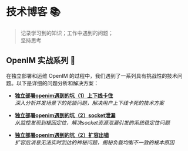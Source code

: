# 技术博客 📚

> 记录学习到的知识；工作中遇到的问题；  
> 坚持思考


## OpenIM 实战系列 🎯
在独立部署和运维 OpenIM 的过程中，我们遇到了一系列具有挑战性的技术问题。以下是详细的问题分析和解决方案：

- **[独立部署openim遇到的坑（1）上下线卡住](./openim/openim_1/readme.md)**  
  *深入分析并发场景下的死锁问题，解决用户上下线卡死的技术方案*

- **[独立部署openim遇到的坑（2）socket泄漏](./openim/openim_2/readme.md)**  
  *从监控发现到根因定位，解决socket资源泄漏引发的系统稳定性问题*

- **[独立部署openim遇到的坑（2）扩容出错](./openim/openim_3/readme.md)**  
  *扩容后消息无法实时到达的神秘问题，揭秘负载均衡不一致的根本原因*


